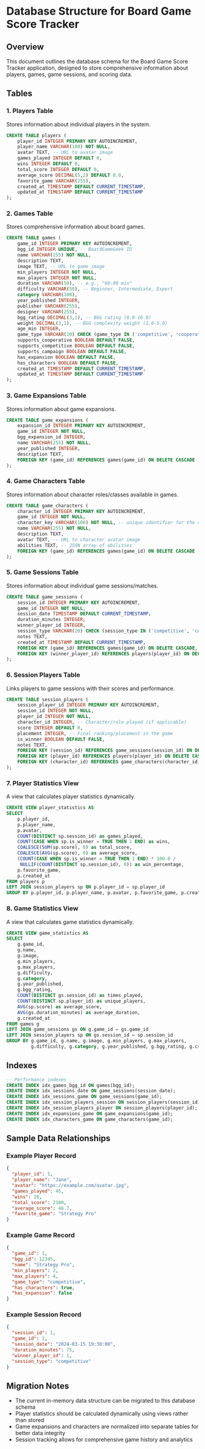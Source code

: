 # Database Structure for Board Game Score Tracker

## Overview
This document outlines the database schema for the Board Game Score Tracker application, designed to store comprehensive information about players, games, game sessions, and scoring data.

## Tables

### 1. Players Table
Stores information about individual players in the system.

```sql
CREATE TABLE players (
    player_id INTEGER PRIMARY KEY AUTOINCREMENT,
    player_name VARCHAR(100) NOT NULL,
    avatar TEXT, -- URL to avatar image
    games_played INTEGER DEFAULT 0,
    wins INTEGER DEFAULT 0,
    total_score INTEGER DEFAULT 0,
    average_score DECIMAL(5,2) DEFAULT 0.0,
    favorite_game VARCHAR(255),
    created_at TIMESTAMP DEFAULT CURRENT_TIMESTAMP,
    updated_at TIMESTAMP DEFAULT CURRENT_TIMESTAMP
);
```

### 2. Games Table
Stores comprehensive information about board games.

```sql
CREATE TABLE games (
    game_id INTEGER PRIMARY KEY AUTOINCREMENT,
    bgg_id INTEGER UNIQUE, -- BoardGameGeek ID
    name VARCHAR(255) NOT NULL,
    description TEXT,
    image TEXT, -- URL to game image
    min_players INTEGER NOT NULL,
    max_players INTEGER NOT NULL,
    duration VARCHAR(50), -- e.g., "60-90 min"
    difficulty VARCHAR(50), -- Beginner, Intermediate, Expert
    category VARCHAR(100),
    year_published INTEGER,
    publisher VARCHAR(255),
    designer VARCHAR(255),
    bgg_rating DECIMAL(3,1), -- BGG rating (0.0-10.0)
    weight DECIMAL(3,1), -- BGG complexity weight (1.0-5.0)
    age_min INTEGER,
    game_type VARCHAR(20) CHECK (game_type IN ('competitive', 'cooperative', 'campaign', 'hybrid')),
    supports_cooperative BOOLEAN DEFAULT FALSE,
    supports_competitive BOOLEAN DEFAULT FALSE,
    supports_campaign BOOLEAN DEFAULT FALSE,
    has_expansion BOOLEAN DEFAULT FALSE,
    has_characters BOOLEAN DEFAULT FALSE,
    created_at TIMESTAMP DEFAULT CURRENT_TIMESTAMP,
    updated_at TIMESTAMP DEFAULT CURRENT_TIMESTAMP
);
```

### 3. Game Expansions Table
Stores information about game expansions.

```sql
CREATE TABLE game_expansions (
    expansion_id INTEGER PRIMARY KEY AUTOINCREMENT,
    game_id INTEGER NOT NULL,
    bgg_expansion_id INTEGER,
    name VARCHAR(255) NOT NULL,
    year_published INTEGER,
    description TEXT,
    FOREIGN KEY (game_id) REFERENCES games(game_id) ON DELETE CASCADE
);
```

### 4. Game Characters Table
Stores information about character roles/classes available in games.

```sql
CREATE TABLE game_characters (
    character_id INTEGER PRIMARY KEY AUTOINCREMENT,
    game_id INTEGER NOT NULL,
    character_key VARCHAR(100) NOT NULL, -- unique identifier for the character
    name VARCHAR(255) NOT NULL,
    description TEXT,
    avatar TEXT, -- URL to character avatar image
    abilities TEXT, -- JSON array of abilities
    FOREIGN KEY (game_id) REFERENCES games(game_id) ON DELETE CASCADE
);
```

### 5. Game Sessions Table
Stores information about individual game sessions/matches.

```sql
CREATE TABLE game_sessions (
    session_id INTEGER PRIMARY KEY AUTOINCREMENT,
    game_id INTEGER NOT NULL,
    session_date TIMESTAMP DEFAULT CURRENT_TIMESTAMP,
    duration_minutes INTEGER,
    winner_player_id INTEGER,
    session_type VARCHAR(20) CHECK (session_type IN ('competitive', 'cooperative', 'campaign')),
    notes TEXT,
    created_at TIMESTAMP DEFAULT CURRENT_TIMESTAMP,
    FOREIGN KEY (game_id) REFERENCES games(game_id) ON DELETE CASCADE,
    FOREIGN KEY (winner_player_id) REFERENCES players(player_id) ON DELETE SET NULL
);
```

### 6. Session Players Table
Links players to game sessions with their scores and performance.

```sql
CREATE TABLE session_players (
    session_player_id INTEGER PRIMARY KEY AUTOINCREMENT,
    session_id INTEGER NOT NULL,
    player_id INTEGER NOT NULL,
    character_id INTEGER, -- Character/role played (if applicable)
    score INTEGER DEFAULT 0,
    placement INTEGER, -- Final ranking/placement in the game
    is_winner BOOLEAN DEFAULT FALSE,
    notes TEXT,
    FOREIGN KEY (session_id) REFERENCES game_sessions(session_id) ON DELETE CASCADE,
    FOREIGN KEY (player_id) REFERENCES players(player_id) ON DELETE CASCADE,
    FOREIGN KEY (character_id) REFERENCES game_characters(character_id) ON DELETE SET NULL
);
```

### 7. Player Statistics View
A view that calculates player statistics dynamically.

```sql
CREATE VIEW player_statistics AS
SELECT 
    p.player_id,
    p.player_name,
    p.avatar,
    COUNT(DISTINCT sp.session_id) as games_played,
    COUNT(CASE WHEN sp.is_winner = TRUE THEN 1 END) as wins,
    COALESCE(SUM(sp.score), 0) as total_score,
    COALESCE(AVG(sp.score), 0) as average_score,
    (COUNT(CASE WHEN sp.is_winner = TRUE THEN 1 END) * 100.0 / 
     NULLIF(COUNT(DISTINCT sp.session_id), 0)) as win_percentage,
    p.favorite_game,
    p.created_at
FROM players p
LEFT JOIN session_players sp ON p.player_id = sp.player_id
GROUP BY p.player_id, p.player_name, p.avatar, p.favorite_game, p.created_at;
```

### 8. Game Statistics View
A view that calculates game statistics dynamically.

```sql
CREATE VIEW game_statistics AS
SELECT 
    g.game_id,
    g.name,
    g.image,
    g.min_players,
    g.max_players,
    g.difficulty,
    g.category,
    g.year_published,
    g.bgg_rating,
    COUNT(DISTINCT gs.session_id) as times_played,
    COUNT(DISTINCT sp.player_id) as unique_players,
    AVG(sp.score) as average_score,
    AVG(gs.duration_minutes) as average_duration,
    g.created_at
FROM games g
LEFT JOIN game_sessions gs ON g.game_id = gs.game_id
LEFT JOIN session_players sp ON gs.session_id = sp.session_id
GROUP BY g.game_id, g.name, g.image, g.min_players, g.max_players, 
         g.difficulty, g.category, g.year_published, g.bgg_rating, g.created_at;
```

## Indexes

```sql
-- Performance indexes
CREATE INDEX idx_games_bgg_id ON games(bgg_id);
CREATE INDEX idx_sessions_date ON game_sessions(session_date);
CREATE INDEX idx_sessions_game ON game_sessions(game_id);
CREATE INDEX idx_session_players_session ON session_players(session_id);
CREATE INDEX idx_session_players_player ON session_players(player_id);
CREATE INDEX idx_expansions_game ON game_expansions(game_id);
CREATE INDEX idx_characters_game ON game_characters(game_id);
```

## Sample Data Relationships

### Example Player Record
```json
{
  "player_id": 1,
  "player_name": "Jane",
  "avatar": "https://example.com/avatar.jpg",
  "games_played": 45,
  "wins": 28,
  "total_score": 2100,
  "average_score": 46.7,
  "favorite_game": "Strategy Pro"
}
```

### Example Game Record
```json
{
  "game_id": 1,
  "bgg_id": 12345,
  "name": "Strategy Pro",
  "min_players": 2,
  "max_players": 4,
  "game_type": "competitive",
  "has_characters": true,
  "has_expansion": false
}
```

### Example Session Record
```json
{
  "session_id": 1,
  "game_id": 1,
  "session_date": "2024-03-15 19:30:00",
  "duration_minutes": 75,
  "winner_player_id": 1,
  "session_type": "competitive"
}
```

## Migration Notes

- The current in-memory data structure can be migrated to this database schema
- Player statistics should be calculated dynamically using views rather than stored
- Game expansions and characters are normalized into separate tables for better data integrity
- Session tracking allows for comprehensive game history and analytics